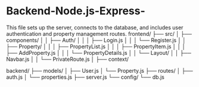 # Backend-Node.js-Express-
This file sets up the server, connects to the database, and includes user authentication and property management routes.
frontend/
├── src/
│   ├── components/
│   │   ├── Auth/
│   │   │   ├── Login.js
│   │   │   └── Register.js
│   │   ├── Property/
│   │   │   ├── PropertyList.js
│   │   │   ├── PropertyItem.js
│   │   │   ├── AddProperty.js
│   │   │   └── PropertyDetails.js
│   │   └── Layout/
│   │       ├── Navbar.js
│   │       └── PrivateRoute.js
│   ├── context/


backend/
├── models/
│   ├── User.js
│   └── Property.js
├── routes/
│   ├── auth.js
│   └── properties.js
├── server.js
└── config/
    └── db.js
